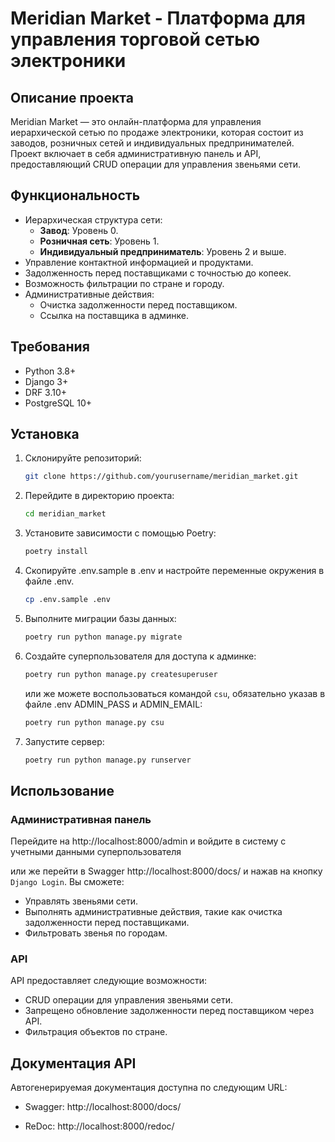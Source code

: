 # Meridian Market - Платформа для управления торговой сетью электроники

## Описание проекта

Meridian Market — это онлайн-платформа для управления иерархической сетью по продаже электроники, которая состоит из заводов, розничных сетей и индивидуальных предпринимателей. Проект включает в себя административную панель и API, предоставляющий CRUD операции для управления звеньями сети.

## Функциональность

- Иерархическая структура сети:
  - **Завод**: Уровень 0.
  - **Розничная сеть**: Уровень 1.
  - **Индивидуальный предприниматель**: Уровень 2 и выше.
- Управление контактной информацией и продуктами.
- Задолженность перед поставщиками с точностью до копеек.
- Возможность фильтрации по стране и городу.
- Административные действия:
  - Очистка задолженности перед поставщиком.
  - Ссылка на поставщика в админке.

## Требования

- Python 3.8+
- Django 3+
- DRF 3.10+
- PostgreSQL 10+

## Установка

1. Склонируйте репозиторий:
    ```bash
    git clone https://github.com/yourusername/meridian_market.git
    ```

2. Перейдите в директорию проекта:
    ```bash
    cd meridian_market
    ```

3. Установите зависимости с помощью Poetry:
    ```bash
    poetry install
    ```

4. Скопируйте .env.sample в .env и настройте переменные окружения в файле .env.
    ```bash
    cp .env.sample .env
    ```

5. Выполните миграции базы данных:
    ```bash
    poetry run python manage.py migrate
    ```

6. Создайте суперпользователя для доступа к админке:
    ```bash
    poetry run python manage.py createsuperuser
    ```
   или же можете воспользоваться командой `csu`, обязательно указав в файле .env ADMIN_PASS и ADMIN_EMAIL:
    ```bash
    poetry run python manage.py csu
    ```

7. Запустите сервер:
    ```bash
    poetry run python manage.py runserver
    ```

## Использование

### Административная панель

Перейдите на http://localhost:8000/admin и войдите в систему с учетными данными суперпользователя 

или же перейти в Swagger http://localhost:8000/docs/ и нажав на кнопку `Django Login`. Вы сможете:
- Управлять звеньями сети.
- Выполнять административные действия, такие как очистка задолженности перед поставщиками.
- Фильтровать звенья по городам.

### API

API предоставляет следующие возможности:
- CRUD операции для управления звеньями сети.
- Запрещено обновление задолженности перед поставщиком через API.
- Фильтрация объектов по стране.

## Документация API

Автогенерируемая документация доступна по следующим URL:

- Swagger: http://localhost:8000/docs/

- ReDoc: http://localhost:8000/redoc/



